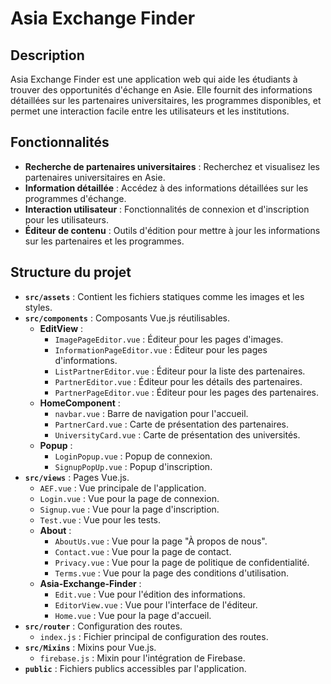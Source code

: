 
# Asia Exchange Finder

## Description
Asia Exchange Finder est une application web qui aide les étudiants à trouver des opportunités d'échange en Asie. Elle fournit des informations détaillées sur les partenaires universitaires, les programmes disponibles, et permet une interaction facile entre les utilisateurs et les institutions.

## Fonctionnalités
- **Recherche de partenaires universitaires** : Recherchez et visualisez les partenaires universitaires en Asie.
- **Information détaillée** : Accédez à des informations détaillées sur les programmes d'échange.
- **Interaction utilisateur** : Fonctionnalités de connexion et d'inscription pour les utilisateurs.
- **Éditeur de contenu** : Outils d'édition pour mettre à jour les informations sur les partenaires et les programmes.

## Structure du projet
- **`src/assets`** : Contient les fichiers statiques comme les images et les styles.
- **`src/components`** : Composants Vue.js réutilisables.
    - **EditView** :
        - `ImagePageEditor.vue` : Éditeur pour les pages d'images.
        - `InformationPageEditor.vue` : Éditeur pour les pages d'informations.
        - `ListPartnerEditor.vue` : Éditeur pour la liste des partenaires.
        - `PartnerEditor.vue` : Éditeur pour les détails des partenaires.
        - `PartnerPageEditor.vue` : Éditeur pour les pages des partenaires.
    - **HomeComponent** :
        - `navbar.vue` : Barre de navigation pour l'accueil.
        - `PartnerCard.vue` : Carte de présentation des partenaires.
        - `UniversityCard.vue` : Carte de présentation des universités.
    - **Popup** :
        - `LoginPopup.vue` : Popup de connexion.
        - `SignupPopUp.vue` : Popup d'inscription.
- **`src/views`** : Pages Vue.js.
    - `AEF.vue` : Vue principale de l'application.
    - `Login.vue` : Vue pour la page de connexion.
    - `Signup.vue` : Vue pour la page d'inscription.
    - `Test.vue` : Vue pour les tests.
    - **About** :
        - `AboutUs.vue` : Vue pour la page "À propos de nous".
        - `Contact.vue` : Vue pour la page de contact.
        - `Privacy.vue` : Vue pour la page de politique de confidentialité.
        - `Terms.vue` : Vue pour la page des conditions d'utilisation.
    - **Asia-Exchange-Finder** :
        - `Edit.vue` : Vue pour l'édition des informations.
        - `EditorView.vue` : Vue pour l'interface de l'éditeur.
        - `Home.vue` : Vue pour la page d'accueil.
- **`src/router`** : Configuration des routes.
    - `index.js` : Fichier principal de configuration des routes.
- **`src/Mixins`** : Mixins pour Vue.js.
    - `firebase.js` : Mixin pour l'intégration de Firebase.
- **`public`** : Fichiers publics accessibles par l'application.
